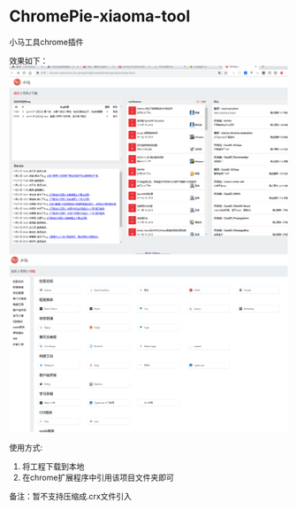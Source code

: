 # ChromePie-xiaoma-tool
小马工具chrome插件

效果如下：
![step one](img/readme-1.png)
![step three](img/readme-3.png)

使用方式:
1. 将工程下载到本地
2. 在chrome扩展程序中引用该项目文件夹即可

备注：暂不支持压缩成.crx文件引入
